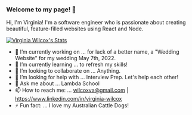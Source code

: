 ### Welcome to my page! 👋

Hi, I'm Virginia!  I'm a software engineer who is passionate about creating beautiful, feature-filled websites using React and Node.

[![Virginia Wilcox's Stats](https://github-readme-stats.vercel.app/api?username=wilcoxva&count_private=true&hide=stars)](https://github.com/wilcoxva/github-readme-stats)

- 🔭 I’m currently working on ... for lack of a better name, a "Wedding Website" for my wedding May 7th, 2022.
- 🌱 I’m currently learning ... to refresh my skills!
- 👯 I’m looking to collaborate on ... Anything.
- 🤔 I’m looking for help with ... Interview Prep.  Let's help each other!
- 💬 Ask me about ... Lambda School
- 📫 How to reach me: ... wilcoxva@gmail.com | https://www.linkedin.com/in/virginia-wilcox
- ⚡ Fun fact: ... I love my Australian Cattle Dogs!
